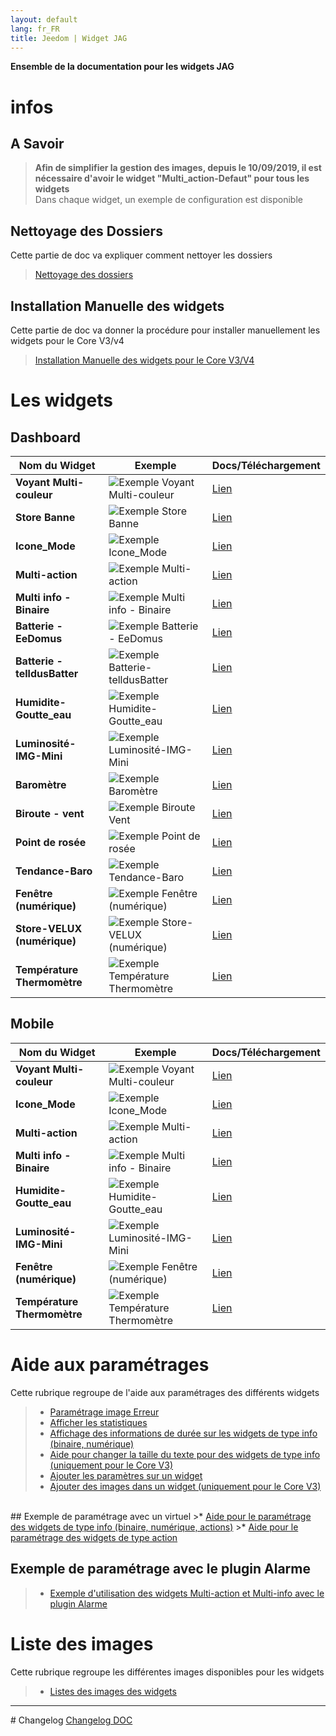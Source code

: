 ```yaml
---
layout: default
lang: fr_FR
title: Jeedom | Widget JAG
---
```

**Ensemble de la documentation pour les widgets JAG**

# infos
## A Savoir
>**Afin de simplifier la gestion des images, depuis le 10/09/2019, il est nécessaire d'avoir le widget "Multi_action-Defaut" pour tous les widgets**<br/>
>Dans chaque widget, un exemple de configuration est disponible

## Nettoyage des Dossiers
Cette partie de doc va expliquer comment nettoyer les dossiers
><a href="HELP_clean_folder.html">Nettoyage des dossiers</a>

## Installation Manuelle des widgets
Cette partie de doc va donner la procédure pour installer manuellement les widgets pour le Core V3/v4
><a href="HELP_Install_Manu.html">Installation Manuelle des widgets pour le Core V3/V4</a>

# Les widgets

## Dashboard

Nom du Widget | Exemple | Docs/Téléchargement
--- | --- | ---
**Voyant Multi-couleur** | <img src="../img/exemple/d/voyant_multicouleur.png" alt="Exemple Voyant Multi-couleur" />|<a href="./WIDGET_d_VoyantMulticouleur.html">Lien</a> |
**Store Banne** |<img src="../img/exemple/d/store_banne.png" alt="Exemple Store Banne" /> | <a href="./WIDGET_d_Store_banne.html">Lien</a>
**Icone_Mode** |<img src="../img/exemple/d/icone_mode.png" alt="Exemple Icone_Mode" /> | <a href="./WIDGET_d_Icon_Mode.html">Lien</a>
**Multi-action** |<img src="../img/exemple/d/multi_action.png" alt="Exemple Multi-action" /> | <a href="./WIDGET_d_Multi_action_Defaut.html">Lien</a>
**Multi info - Binaire** |<img src="../img/exemple/d/multi_binaire.png" alt="Exemple Multi info - Binaire" /> | <a href="./WIDGET_d_Multi_info_Binaire.html">Lien</a>
**Batterie - EeDomus** |<img src="../img/exemple/d/bat_eedomus.png" alt="Exemple Batterie - EeDomus" /> | <a href="./WIDGET_d_Bat_EeDomus.html">Lien</a>
**Batterie - telldusBatter** |<img src="../img/exemple/d/bat_telldusbatter.png" alt="Exemple Batterie-telldusBatter" /> | <a href="./WIDGET_d_Bat_telldusBattery.html">Lien</a>
**Humidite-Goutte_eau** |<img src="../img/exemple/d/humidite_goutte_eau.png" alt="Exemple Humidite-Goutte_eau" /> | <a href="./WIDGET_d_Humidite_Goutte_eau.html">Lien</a>
**Luminosité-IMG-Mini** |<img src="../img/exemple/d/lumi.png" alt="Exemple Luminosité-IMG-Mini" /> | <a href="./WIDGET_d_Lum_IMG_mini.html">Lien</a>
**Baromètre** |<img src="../img/exemple/d/baro.png" alt="Exemple Baromètre" /> | <a href="./WIDGET_d_baro.html">Lien</a>
**Biroute - vent** |<img src="../img/exemple/d/biroute.png" alt="Exemple Biroute Vent" /> | <a href="./WIDGET_d_biroute.html">Lien</a>
**Point de rosée** |<img src="../img/exemple/d/rosee.png" alt="Exemple Point de rosée" /> | <a href="./WIDGET_d_rosee.html">Lien</a>
**Tendance-Baro** |<img src="../img/exemple/d/tendance.png" alt="Exemple Tendance-Baro" /> | <a href="./WIDGET_d_tendance.html">Lien</a>
**Fenêtre (numérique)** |<img src="../img/exemple/d/fenetre.png" alt="Exemple Fenêtre (numérique)" /> | <a href="./WIDGET_d_fenetre.html">Lien</a>
**Store-VELUX (numérique)** |<img src="../img/exemple/d/store_velux.png" alt="Exemple Store-VELUX (numérique)" /> | <a href="./WIDGET_d_Store_Velux_num.html">Lien</a>
**Température Thermomètre** |<img src="../img/exemple/d/temperature.png" alt="Exemple Température Thermomètre" /> | <a href="./WIDGET_d_Thermometre.html">Lien</a>

## Mobile

Nom du Widget | Exemple | Docs/Téléchargement
--- | --- | ---
**Voyant Multi-couleur** | <img src="../img/exemple/m/voyant_multicouleur.png" alt="Exemple Voyant Multi-couleur" />|<a href="./WIDGET_m_VoyantMulticouleur.html">Lien</a> |
**Icone_Mode** |<img src="../img/exemple/m/icone_mode.png" alt="Exemple Icone_Mode" /> | <a href="./WIDGET_m_Icon_Mode.html">Lien</a>
**Multi-action** |<img src="../img/exemple/m/multi_action.png" alt="Exemple Multi-action" /> | <a href="./WIDGET_m_Multi_action_Defaut.html">Lien</a>
**Multi info - Binaire** |<img src="../img/exemple/m/multi_binaire.png" alt="Exemple Multi info - Binaire" /> | <a href="./WIDGET_m_Multi_info_Binaire.html">Lien</a>
**Humidite-Goutte_eau** |<img src="../img/exemple/m/humidite_goutte_eau.png" alt="Exemple Humidite-Goutte_eau" /> | <a href="./WIDGET_m_Humidite_Goutte_eau.html">Lien</a>
**Luminosité-IMG-Mini** |<img src="../img/exemple/m/lumi.png" alt="Exemple Luminosité-IMG-Mini" /> | <a href="./WIDGET_m_Lum_IMG_mini.html">Lien</a>
**Fenêtre (numérique)** |<img src="../img/exemple/m/fenetre.png" alt="Exemple Fenêtre (numérique)" /> | <a href="./WIDGET_m_fenetre.html">Lien</a>
**Température Thermomètre** |<img src="../img/exemple/m/temperature.png" alt="Exemple Température Thermomètre" /> | <a href="./WIDGET_m_Thermometre.html">Lien</a>

# Aide aux paramétrages
Cette rubrique regroupe de l'aide aux paramétrages des différents widgets

>* <a href="HELP_Error.html">Paramétrage image Erreur</a>
>* <a href="HELP_STATS.html">Afficher les statistiques</a>
>* <a href="HELP_STATS_TEMPS.html">Affichage des informations de durée sur les widgets de type info (binaire, numérique)</a>
>* <a href="HELP_SIZE.html">Aide pour changer la taille du texte pour des widgets de type info (uniquement pour le Core V3)</a>
>* <a href="HELP_para.html">Ajouter les paramètres sur un widget</a>
>* <a href="HELP_ADD_IMG.html">Ajouter des images dans un widget (uniquement pour le Core V3)</a>

<br/>
## Exemple de paramétrage avec un virtuel
>* <a href="HELP_config_info.html">Aide pour le paramétrage des widgets de type info (binaire, numérique, actions)</a>
>* <a href="HELP_config_action.html">Aide pour le paramétrage des widgets de type action</a>

## Exemple de paramétrage avec le plugin Alarme
>* <a href="HELP_config_plugin_alarm.html">Exemple d'utilisation des widgets Multi-action et Multi-info avec le plugin Alarme</a>

# Liste des images
Cette rubrique regroupe les différentes images disponibles pour les widgets
>* <a href="./List_img.html">Listes des images des widgets </a>

<hr />
# Changelog
<a href="https://github.com/JEALG/JEEDOM-Widget_JAG-doc/commits/master">Changelog DOC</a>